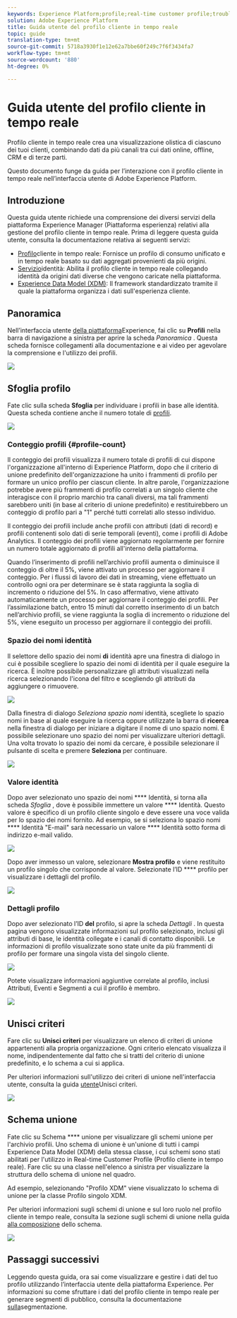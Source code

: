 ```yaml
---
keywords: Experience Platform;profile;real-time customer profile;troubleshooting;API
solution: Adobe Experience Platform
title: Guida utente del profilo cliente in tempo reale
topic: guide
translation-type: tm+mt
source-git-commit: 5718a3930f1e12e62a7bbe60f249c7f6f3434fa7
workflow-type: tm+mt
source-wordcount: '880'
ht-degree: 0%

---
```



# Guida utente del profilo cliente in tempo reale

Profilo cliente in tempo reale crea una visualizzazione olistica di ciascuno dei tuoi clienti, combinando dati da più canali tra cui dati online, offline, CRM e di terze parti.

Questo documento funge da guida per l’interazione con il profilo cliente in tempo reale nell’interfaccia utente di Adobe Experience Platform.

## Introduzione

Questa guida utente richiede una comprensione dei diversi servizi della piattaforma Experience Manager (Piattaforma esperienza) relativi alla gestione del profilo cliente in tempo reale. Prima di leggere questa guida utente, consulta la documentazione relativa ai seguenti servizi:

* [Profilo](../home.md)cliente in tempo reale: Fornisce un profilo di consumo unificato e in tempo reale basato su dati aggregati provenienti da più origini.
* [Servizio](../../identity-service/home.md)identità: Abilita il profilo cliente in tempo reale collegando identità da origini dati diverse che vengono caricate nella piattaforma.
* [Experience Data Model (XDM)](../../xdm/home.md): Il framework standardizzato tramite il quale la piattaforma organizza i dati sull&#39;esperienza cliente.

## Panoramica

Nell’interfaccia utente [della piattaforma](http://platform.adobe.com)Experience, fai clic su **Profili** nella barra di navigazione a sinistra per aprire la scheda _Panoramica_ . Questa scheda fornisce collegamenti alla documentazione e ai video per agevolare la comprensione e l&#39;utilizzo dei profili.

![](../images/user-guide/profiles-overview.png)

## Sfoglia profilo

Fate clic sulla scheda **Sfoglia** per individuare i profili in base alle identità. Questa scheda contiene anche il numero totale di [profili](#profile-count).

![](../images/user-guide/profiles-browse.png)

### Conteggio profili {#profile-count}

Il conteggio dei profili visualizza il numero totale di profili di cui dispone l&#39;organizzazione all&#39;interno di Experience Platform, dopo che il criterio di unione predefinito dell&#39;organizzazione ha unito i frammenti di profilo per formare un unico profilo per ciascun cliente. In altre parole, l&#39;organizzazione potrebbe avere più frammenti di profilo correlati a un singolo cliente che interagisce con il proprio marchio tra canali diversi, ma tali frammenti sarebbero uniti (in base al criterio di unione predefinito) e restituirebbero un conteggio di profilo pari a &quot;1&quot; perché tutti correlati allo stesso individuo.

Il conteggio dei profili include anche profili con attributi (dati di record) e profili contenenti solo dati di serie temporali (eventi), come i profili di Adobe Analytics. Il conteggio dei profili viene aggiornato regolarmente per fornire un numero totale aggiornato di profili all&#39;interno della piattaforma.

Quando l’inserimento di profili nell’archivio profili aumenta o diminuisce il conteggio di oltre il 5%, viene attivato un processo per aggiornare il conteggio. Per i flussi di lavoro dei dati in streaming, viene effettuato un controllo ogni ora per determinare se è stata raggiunta la soglia di incremento o riduzione del 5%. In caso affermativo, viene attivato automaticamente un processo per aggiornare il conteggio dei profili. Per l’assimilazione batch, entro 15 minuti dal corretto inserimento di un batch nell’archivio profili, se viene raggiunta la soglia di incremento o riduzione del 5%, viene eseguito un processo per aggiornare il conteggio dei profili.

### Spazio dei nomi identità

Il selettore dello spazio dei nomi **di** identità apre una finestra di dialogo in cui è possibile scegliere lo spazio dei nomi di identità per il quale eseguire la ricerca. È inoltre possibile personalizzare gli attributi visualizzati nella ricerca selezionando l&#39;icona del filtro e scegliendo gli attributi da aggiungere o rimuovere.

![](../images/user-guide/profiles-search-filter.png)

Dalla finestra di dialogo *Seleziona spazio nomi* identità, scegliete lo spazio nomi in base al quale eseguire la ricerca oppure utilizzate la barra di **ricerca** nella finestra di dialogo per iniziare a digitare il nome di uno spazio nomi. È possibile selezionare uno spazio dei nomi per visualizzare ulteriori dettagli. Una volta trovato lo spazio dei nomi da cercare, è possibile selezionare il pulsante di scelta e premere **Seleziona** per continuare.

![](../images/user-guide/profiles-select-identity-namespace.png)

### Valore identità

Dopo aver selezionato uno spazio dei nomi **** Identità, si torna alla scheda *Sfoglia* , dove è possibile immettere un valore **** Identità. Questo valore è specifico di un profilo cliente singolo e deve essere una voce valida per lo spazio dei nomi fornito. Ad esempio, se si seleziona lo spazio nomi **** Identità &quot;E-mail&quot; sarà necessario un valore **** Identità sotto forma di indirizzo e-mail valido.

![](../images/user-guide/profiles-show-profile.png)

Dopo aver immesso un valore, selezionare **Mostra profilo** e viene restituito un profilo singolo che corrisponde al valore. Selezionate l’ID **** profilo per visualizzare i dettagli del profilo.

![](../images/user-guide/profiles-display-profile.png)

### Dettagli profilo

Dopo aver selezionato l’ID **del** profilo, si apre la scheda _Dettagli_ . In questa pagina vengono visualizzate informazioni sul profilo selezionato, inclusi gli attributi di base, le identità collegate e i canali di contatto disponibili. Le informazioni di profilo visualizzate sono state unite da più frammenti di profilo per formare una singola vista del singolo cliente.

![](../images/user-guide/profiles-profile-detail.png)

Potete visualizzare informazioni aggiuntive correlate al profilo, inclusi Attributi, Eventi e Segmenti a cui il profilo è membro.

![](../images/user-guide/profiles-attributes-events-segments.png)

## Unisci criteri

Fare clic su **Unisci criteri** per visualizzare un elenco di criteri di unione appartenenti alla propria organizzazione. Ogni criterio elencato visualizza il nome, indipendentemente dal fatto che si tratti del criterio di unione predefinito, e lo schema a cui si applica.

Per ulteriori informazioni sull&#39;utilizzo dei criteri di unione nell&#39;interfaccia utente, consulta la guida [utente](merge-policies.md)Unisci criteri.

![](../images/user-guide/profiles-merge-policies.png)

## Schema unione

Fate clic su Schema **** unione per visualizzare gli schemi unione per l&#39;archivio profili. Uno schema di unione è un&#39;unione di tutti i campi Experience Data Model (XDM) della stessa classe, i cui schemi sono stati abilitati per l&#39;utilizzo in Real-time Customer Profile (Profilo cliente in tempo reale). Fare clic su una classe nell&#39;elenco a sinistra per visualizzare la struttura dello schema di unione nel quadro.

Ad esempio, selezionando &quot;Profilo XDM&quot; viene visualizzato lo schema di unione per la classe Profilo singolo XDM.

Per ulteriori informazioni sugli schemi di unione e sul loro ruolo nel profilo cliente in tempo reale, consulta la sezione sugli schemi di unione nella guida [alla composizione](../../xdm/schema/composition.md) dello schema.

![](../images/user-guide/profiles-union-schema.png)

## Passaggi successivi

Leggendo questa guida, ora sai come visualizzare e gestire i dati del tuo profilo utilizzando l’interfaccia utente della piattaforma Experience. Per informazioni su come sfruttare i dati del profilo cliente in tempo reale per generare segmenti di pubblico, consulta la documentazione [sulla](../../segmentation/home.md)segmentazione.
